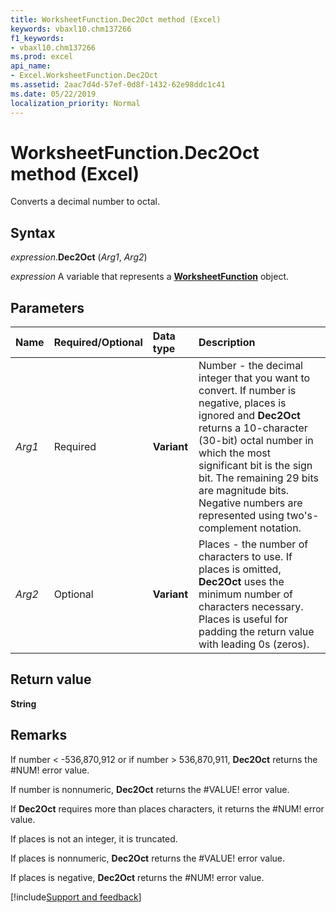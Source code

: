 ```yaml
---
title: WorksheetFunction.Dec2Oct method (Excel)
keywords: vbaxl10.chm137266
f1_keywords:
- vbaxl10.chm137266
ms.prod: excel
api_name:
- Excel.WorksheetFunction.Dec2Oct
ms.assetid: 2aac7d4d-57ef-0d8f-1432-62e98ddc1c41
ms.date: 05/22/2019
localization_priority: Normal
---
```



# WorksheetFunction.Dec2Oct method (Excel)

Converts a decimal number to octal.


## Syntax

_expression_.**Dec2Oct** (_Arg1_, _Arg2_)

_expression_ A variable that represents a **[WorksheetFunction](Excel.WorksheetFunction.md)** object.


## Parameters

|Name|Required/Optional|Data type|Description|
|:-----|:-----|:-----|:-----|
| _Arg1_|Required| **Variant**|Number - the decimal integer that you want to convert. If number is negative, places is ignored and **Dec2Oct** returns a 10-character (30-bit) octal number in which the most significant bit is the sign bit. The remaining 29 bits are magnitude bits. Negative numbers are represented using two's-complement notation.|
| _Arg2_|Optional| **Variant**|Places - the number of characters to use. If places is omitted, **Dec2Oct** uses the minimum number of characters necessary. Places is useful for padding the return value with leading 0s (zeros).|

## Return value

**String**


## Remarks

If number < -536,870,912 or if number > 536,870,911, **Dec2Oct** returns the #NUM! error value.
    
If number is nonnumeric, **Dec2Oct** returns the #VALUE! error value.
    
If **Dec2Oct** requires more than places characters, it returns the #NUM! error value.
    
If places is not an integer, it is truncated.
    
If places is nonnumeric, **Dec2Oct** returns the #VALUE! error value.
    
If places is negative, **Dec2Oct** returns the #NUM! error value.
    


[!include[Support and feedback](~/includes/feedback-boilerplate.md)]